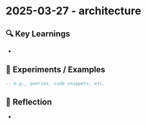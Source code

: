 # 2025-03-27 - architecture

## 🔍 Key Learnings

- 

## 🧪 Experiments / Examples

```sql
-- e.g., queries, code snippets, etc.
```

## 💭 Reflection

- 
